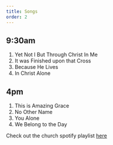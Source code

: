 ```yaml
---
title: Songs
order: 2
---
```


## 9:30am 
1. Yet Not I But Through Christ In Me
2. It was Finished upon that Cross
3. Because He Lives
4. In Christ Alone

## 4pm 
1. This is Amazing Grace
2. No Other Name
3. You Alone
4. We Belong to the Day
   
Check out the church spotify playlist [here](https://open.spotify.com/playlist/3gh0ZKXkJBDbNEnZqJJDXj?si=0908aa3f87544643)
